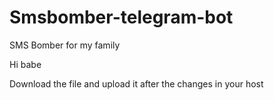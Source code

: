 # Smsbomber-telegram-bot
SMS Bomber for my family

Hi babe

Download the file and upload it after the changes in your host
